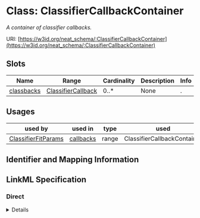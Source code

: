 # Class: ClassifierCallbackContainer
_A container of classifier callbacks._





URI: [https://w3id.org/neat_schema/:ClassifierCallbackContainer](https://w3id.org/neat_schema/:ClassifierCallbackContainer)



<!-- no inheritance hierarchy -->



## Slots

| Name | Range | Cardinality | Description  | Info |
| ---  | --- | --- | --- | --- |
| [classbacks](classbacks.md) | [ClassifierCallback](ClassifierCallback.md) | 0..* | None  | . |


## Usages


| used by | used in | type | used |
| ---  | --- | --- | --- |
| [ClassifierFitParams](ClassifierFitParams.md) | [callbacks](callbacks.md) | range | ClassifierCallbackContainer |



## Identifier and Mapping Information









## LinkML Specification

<!-- TODO: investigate https://stackoverflow.com/questions/37606292/how-to-create-tabbed-code-blocks-in-mkdocs-or-sphinx -->

### Direct

<details>
```yaml
name: ClassifierCallbackContainer
description: A container of classifier callbacks.
from_schema: https://w3id.org/neat_schema
attributes:
  classbacks:
    name: classbacks
    from_schema: https://w3id.org/neat_schema
    multivalued: true
    range: ClassifierCallback
    inlined: true
    inlined_as_list: true

```
</details>

### Induced

<details>
```yaml
name: ClassifierCallbackContainer
description: A container of classifier callbacks.
from_schema: https://w3id.org/neat_schema
attributes:
  classbacks:
    name: classbacks
    from_schema: https://w3id.org/neat_schema
    multivalued: true
    alias: classbacks
    owner: ClassifierCallbackContainer
    range: ClassifierCallback
    inlined: true
    inlined_as_list: true

```
</details>